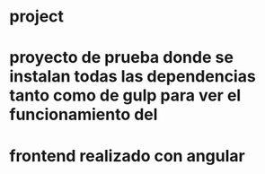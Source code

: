 # project
# proyecto de prueba donde se instalan todas las dependencias tanto como de gulp para ver el funcionamiento del
# frontend realizado con angular
